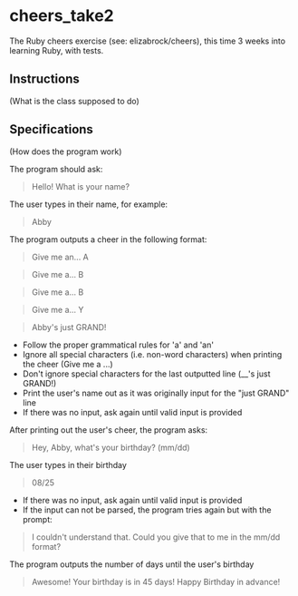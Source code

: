 # cheers_take2
The Ruby cheers exercise (see: elizabrock/cheers), this time 3 weeks into learning Ruby, with tests.

## Instructions
(What is the class supposed to do)

## Specifications
(How does the program work)

The program should ask:

> Hello! What is your name?

The user types in their name, for example:

> Abby

The program outputs a cheer in the following format:

> Give me an... A

> Give me a... B

> Give me a... B

> Give me a... Y

> Abby's just GRAND!

* Follow the proper grammatical rules for 'a' and 'an'
* Ignore all special characters (i.e. non-word characters) when printing the cheer (Give me a ...)
* Don't ignore special characters for the last outputted line (__'s just GRAND!)
* Print the user's name out as it was originally input for the "just GRAND" line 
* If there was no input, ask again until valid input is provided

After printing out the user's cheer, the program asks:

> Hey, Abby, what's your birthday? (mm/dd)

The user types in their birthday

> 08/25

* If there was no input, ask again until valid input is provided
* If the input can not be parsed, the program tries again but with the prompt:

> I couldn't understand that.  Could you give that to me in the mm/dd format?

The program outputs the number of days until the user's birthday

> Awesome! Your birthday is in 45 days! Happy Birthday in advance!
